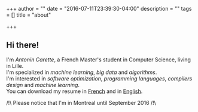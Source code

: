 +++
author = ""
date = "2016-07-11T23:39:30-04:00"
description = ""
tags = []
title = "about"

+++

## Hi there!

I'm <em>Antonin Carette</em>, a French Master's student in Computer Science, living in Lille.  
I'm specialized in <em>machine learning</em>, <em>big data</em> and <em>algorithms</em>.  
I'm interested in <em>software optimization</em>, <em>programming languages</em>, <em>compilers design</em> and <em>machine learning</em>.  
You can download my resume in [French](/CV_Carette_Antonin_FR.pdf) and in [English](/CV_Carette_Antonin_EN.pdf).

/!\ Please notice that I'm in Montreal until September 2016 /!\\
